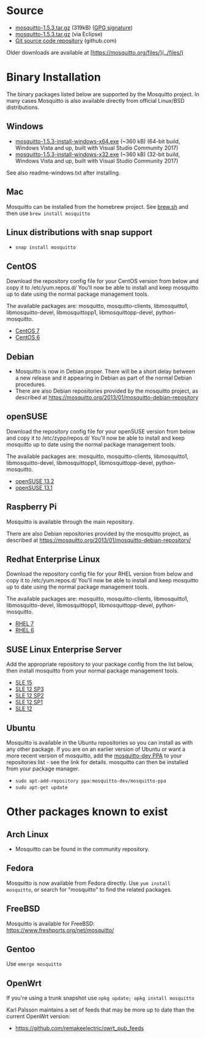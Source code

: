 <!--
.. title: Download
.. slug: download
.. date: 2018-01-07 20:15:04 UTC
.. tags: tag
.. category: category
.. link: link
.. description:
.. type: text
-->

# Source

* [mosquitto-1.5.3.tar.gz](https://mosquitto.org/files/source/mosquitto-1.5.3.tar.gz) (319kB) ([GPG signature](https://mosquitto.org/files/source/mosquitto-1.5.3.tar.gz.asc))
* [mosquitto-1.5.3.tar.gz](https://www.eclipse.org/downloads/download.php?file=/mosquitto/source/mosquitto-1.5.3.tar.gz) (via Eclipse)
* [Git source code repository](https://github.com/eclipse/mosquitto) (github.com)

Older downloads are available at [https://mosquitto.org/files/](../files/)

# Binary Installation

The binary packages listed below are supported by the Mosquitto project. In many
cases Mosquitto is also available directly from official Linux/BSD
distributions.

## Windows

* [mosquitto-1.5.3-install-windows-x64.exe](https://www.eclipse.org/downloads/download.php?file=/mosquitto/binary/win64/mosquitto-1.5.3-install-windows-x64.exe) (~360 kB) (64-bit build, Windows Vista and up, built with Visual Studio Community 2017)
* [mosquitto-1.5.3-install-windows-x32.exe](https://www.eclipse.org/downloads/download.php?file=/mosquitto/binary/win32/mosquitto-1.5.3-install-windows-x86.exe) (~360 kB) (32-bit build, Windows Vista and up, built with Visual Studio Community 2017)

See also readme-windows.txt after installing.

## Mac
Mosquitto can be installed from the homebrew project. See
[brew.sh](https://brew.sh/) and then use `brew install mosquitto`

## Linux distributions with snap support

* `snap install mosquitto`

## CentOS
Download the repository config file for your CentOS version from below and copy it to /etc/yum.repos.d/ You'll now be able to install and keep mosquitto up to date using the normal package management tools.

The available packages are: mosquitto, mosquitto-clients, libmosquitto1, libmosquitto-devel, libmosquittopp1, libmosquittopp-devel, python-mosquitto.
* [CentOS 7](https://download.opensuse.org/repositories/home:/oojah:/mqtt/CentOS_CentOS-7/home:oojah:mqtt.repo)
* [CentOS 6](https://download.opensuse.org/repositories/home:/oojah:/mqtt/CentOS_CentOS-6/home:oojah:mqtt.repo)

## Debian
* Mosquitto is now in Debian proper. There will be a short delay between a new
  release and it appearing in Debian as part of the normal Debian procedures.
* There are also Debian repositories provided by the mosquitto project, as
  described at <https://mosquitto.org/2013/01/mosquitto-debian-repository>

## openSUSE
Download the repository config file for your openSUSE version from below and
copy it to /etc/zypp/repos.d/ You'll now be able to install and keep mosquitto
up to date using the normal package management tools.

The available packages are: mosquitto, mosquitto-clients, libmosquitto1, libmosquitto-devel, libmosquittopp1, libmosquittopp-devel, python-mosquitto.

* [openSUSE 13.2](https://download.opensuse.org/repositories/home:/oojah:/mqtt/openSUSE_13.2/home:oojah:mqtt.repo)
* [openSUSE 13.1](https://download.opensuse.org/repositories/home:/oojah:/mqtt/openSUSE_13.1/home:oojah:mqtt.repo)

## Raspberry Pi
Mosquitto is available through the main repository.

There are also Debian repositories provided by the mosquitto project, as
described at <https://mosquitto.org/2013/01/mosquitto-debian-repository/>

## Redhat Enterprise Linux
Download the repository config file for your RHEL version from below and copy
it to /etc/yum.repos.d/ You'll now be able to install and keep mosquitto up to
date using the normal package management tools.

The available packages are: mosquitto, mosquitto-clients, libmosquitto1, libmosquitto-devel, libmosquittopp1, libmosquittopp-devel, python-mosquitto.
* [RHEL 7](https://download.opensuse.org/repositories/home:/oojah:/mqtt/RedHat_RHEL-7/home:oojah:mqtt.repo)
* [RHEL 6](https://download.opensuse.org/repositories/home:/oojah:/mqtt/RedHat_RHEL-6/home:oojah:mqtt.repo)

## SUSE Linux Enterprise Server
Add the appropriate repository to your package config from the list below, then install mosquitto from your normal package management tools.

* [SLE 15](https://download.opensuse.org/repositories/home:/oojah:/mqtt/SLE_15/)
* [SLE 12 SP3](https://download.opensuse.org/repositories/home:/oojah:/mqtt/SLE_12_SP3/)
* [SLE 12 SP2](https://download.opensuse.org/repositories/home:/oojah:/mqtt/SLE_12_SP2/)
* [SLE 12 SP1](https://download.opensuse.org/repositories/home:/oojah:/mqtt/SLE_12_SP1/)
* [SLE 12](https://download.opensuse.org/repositories/home:/oojah:/mqtt/SLE_123/)

## Ubuntu
Mosquitto is available in the Ubuntu repositories so you can install as with
any other package. If you are on an earlier version of Ubuntu or want a more
recent version of mosquitto, add the [mosquitto-dev
PPA](https://launchpad.net/%7Emosquitto-dev/+archive/mosquitto-ppa/) to your
repositories list - see the link for details. mosquitto can then be installed
from your package manager.

* `sudo apt-add-repository ppa:mosquitto-dev/mosquitto-ppa`
* `sudo apt-get update`

# Other packages known to exist

## Arch Linux
* Mosquitto can be found in the community repository.

## Fedora
Mosquitto is now available from Fedora directly. Use `yum install mosquitto`,
or search for "mosquitto" to find the related packages.

## FreeBSD
Mosquitto is available for FreeBSD: https://www.freshports.org/net/mosquitto/

## Gentoo
Use `emerge mosquitto`

## OpenWrt
If you're using a trunk snapshot use `opkg update; opkg install mosquitto`

Karl Palsson maintains a set of feeds that may be more up to date than the
current OpenWrt version:

* https://github.com/remakeelectric/owrt_pub_feeds

